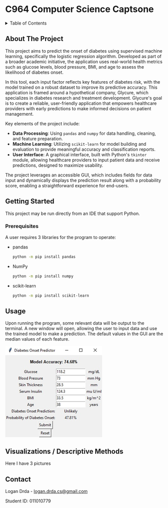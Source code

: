 # C964 Computer Science Captsone

<!-- TABLE OF CONTENTS -->
<details>
  <summary>Table of Contents</summary>
  <ol>
    <li>
      <a href="#about-the-project">About The Project</a>
    </li>
    <li>
      <a href="#getting-started">Getting Started</a>
      <ul>
        <li><a href="#prerequisites">Prerequisites</a></li>
      </ul>
    </li>
    <li><a href="#usage">Usage</a></li>
    <li><a href="#visualizations--descriptive-methods">Visualizations / Descriptive Methods</a></li>
    <li><a href="#contact">Contact</a></li>
  </ol>
</details>

<!-- ABOUT THE PROJECT -->
## About The Project

This project aims to predict the onset of diabetes using supervised machine learning, specifically the logistic regression algorithm. Developed as part of a broader academic initiative, the application uses real-world health metrics such as glucose levels, blood pressure, BMI, and age to assess the likelihood of diabetes onset.

In this tool, each input factor reflects key features of diabetes risk, with the model trained on a robust dataset to improve its predictive accuracy. This application is framed around a hypothetical company, Glycure, which specializes in diabetes research and treatment development. Glycure's goal is to create a reliable, user-friendly application that empowers healthcare providers with early predictions to make informed decisions on patient management.

Key elements of the project include:
- **Data Processing**: Using `pandas` and `numpy` for data handling, cleaning, and feature preparation.
- **Machine Learning**: Utilizing `scikit-learn` for model building and evaluation to provide meaningful accuracy and classification reports.
- **User Interface**: A graphical interface, built with Python's `tkinter` module, allowing healthcare providers to input patient data and receive predictions, designed to maximize usability.

The project leverages an accessible GUI, which includes fields for data input and dynamically displays the prediction result along with a probability score, enabling a straightforward experience for end-users.


<!-- GETTING STARTED -->
## Getting Started

This project may be run directly from an IDE that support Python.

### Prerequisites

A user requires 3 libraries for the program to operate:

* pandas
  ```sh
  python -m pip install pandas
  ```
* NumPy
  ```sh
  python -m pip install numpy
  ```
* scikit-learn
  ```sh
  python -m pip install scikit-learn
  ```

<!-- USAGE EXAMPLES -->
## Usage

Upon running the program, some relevant data will be output to the terminal. A new window will open, allowing the user to input data and use the trained model to make a prediction. The default values in the GUI are the median values of each feature.

![GUI screenshot](images\demo_screenshot.jpg)

<!-- VISUALIZATIONS / DESCRIPTIVE METHODS -->
## Visualizations / Descriptive Methods

Here I have 3 pictures

<!-- CONTACT -->
## Contact

Logan Drda - logan.drda.cs@gmail.com

Student ID: 011010779